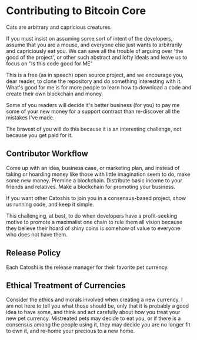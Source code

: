 Contributing to Bitcoin Core
============================

Cats are arbitrary and capricious creatures.

If you must insist on assuming some sort of intent of the developers, assume that you are a mouse, and everyone else just wants to arbitrarily and capriciously eat you. We can save all the trouble of arguing over 'the good of the project', or other such abstract and lofty ideals and leave us to focus on "Is this code good for ME"

This is a free (as in speech) open source project, and we encourage you, dear reader, to clone the repository and do something interesting with it. What's good for me is for more people to learn how to download a code and create their own blockchain and money.

Some of you readers will decide it's better business (for you) to pay me some of your new money for a support contract than re-discover all the mistakes I've made.

The bravest of you will do this because it is an interesting challenge, not because you get paid for it.

Contributor Workflow
--------------------

Come up with an idea, business case, or marketing plan, and instead of taking or hoarding money like those with little imagination seem to do, make some new money. Premine a blockchain. Distribute basic income to your friends and relatives. Make a blockchain for promoting your business.

If you want other Catoshis to join you in a consensus-based project, show us running code, and keep it simple.

This challenging, at best, to do when developers have a profit-seeking motive to promote a maximalist one chain to rule them all vision because they believe their hoard of shiny coins is somehow of value to everyone who does not have them.

Release Policy
--------------

Each Catoshi is the release manager for their favorite pet currency. 

Ethical Treatment of Currencies
-------------------------------

Consider the ethics and morals involved when creating a new currency. I am not here to tell you what those should be, only that it is probably a good idea to have some, and think and act carefully about how you treat your new pet currency. Mistreated pets may decide to eat you, or if there is a consensus among the people using it, they may decide you are no longer fit to own it, and re-home your precious to a new home.
